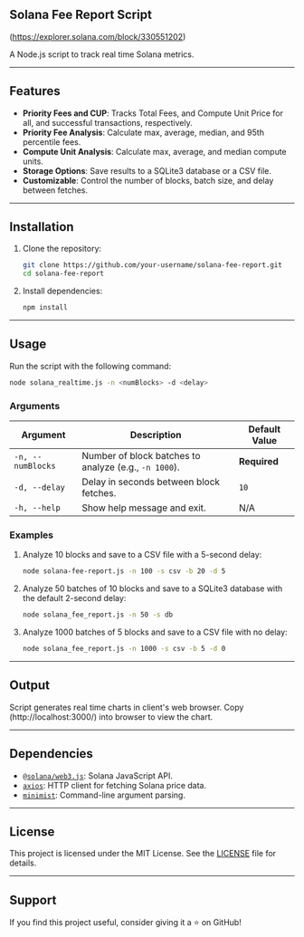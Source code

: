 
## Solana Fee Report Script

(https://explorer.solana.com/block/330551202)

A Node.js script to track real time Solana metrics.

---

## Features

- **Priority Fees and CUP**: Tracks Total Fees, and Compute Unit Price for all, and successful transactions, respectively.
- **Priority Fee Analysis**: Calculate max, average, median, and 95th percentile fees.
- **Compute Unit Analysis**: Calculate max, average, and median compute units.
- **Storage Options**: Save results to a SQLite3 database or a CSV file.
- **Customizable**: Control the number of blocks, batch size, and delay between fetches.

---

## Installation

1. Clone the repository:
   ```bash
   git clone https://github.com/your-username/solana-fee-report.git
   cd solana-fee-report
   ```

2. Install dependencies:
   ```bash
   npm install
   ```

---

## Usage

Run the script with the following command:

```bash
node solana_realtime.js -n <numBlocks> -d <delay>
```

### Arguments

| Argument       | Description                                                                 | Default Value |
|----------------|-----------------------------------------------------------------------------|---------------|
| `-n, --numBlocks` | Number of block batches to analyze (e.g., `-n 1000`).                       | **Required**  |
| `-d, --delay`      | Delay in seconds between block fetches.                                     | `10`           |
| `-h, --help`       | Show help message and exit.                                                 | N/A           |

### Examples

1. Analyze 10 blocks and save to a CSV file with a 5-second delay:
   ```bash
   node solana-fee-report.js -n 100 -s csv -b 20 -d 5
   ```

2. Analyze 50 batches of 10 blocks and save to a SQLite3 database with the default 2-second delay:
   ```bash
   node solana_fee_report.js -n 50 -s db
   ```

3. Analyze 1000 batches of 5 blocks and save to a CSV file with no delay:
   ```bash
   node solana_fee_report.js -n 1000 -s csv -b 5 -d 0
   ```

---

## Output
Script generates real time charts in client's web browser. Copy (http://localhost:3000/) into browser to view the chart. 

---

## Dependencies

- [`@solana/web3.js`](https://www.npmjs.com/package/@solana/web3.js): Solana JavaScript API.
- [`axios`](https://www.npmjs.com/package/axios): HTTP client for fetching Solana price data.
- [`minimist`](https://www.npmjs.com/package/minimist): Command-line argument parsing.

---

## License

This project is licensed under the MIT License. See the [LICENSE](LICENSE) file for details.

---

## Support

If you find this project useful, consider giving it a ⭐️ on GitHub!



